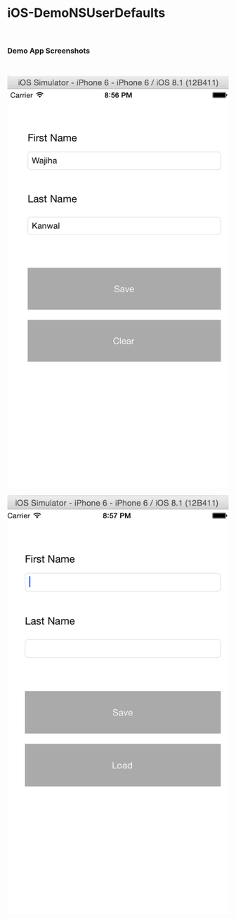 # iOS-DemoNSUserDefaults

<br>


<h3>Demo App Screenshots</h3>
<br>

![My image](https://github.com/Wajiha-Kanwal/iOS-DemoNSUserDefaults/blob/master/Screenshots/ScreenShot2.png)

![My image](https://github.com/Wajiha-Kanwal/iOS-DemoNSUserDefaults/blob/master/Screenshots/ScreenShot3.png)
